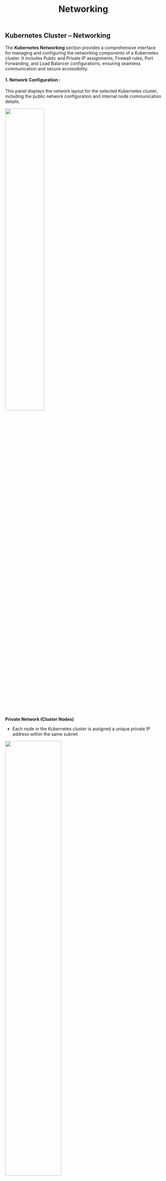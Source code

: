 ﻿---
title: Networking
sidebar_label: Networking
sidebar_position: 5
---

## Kubernetes Cluster – Networking

The **Kubernetes Networking** section provides a comprehensive interface for managing and configuring the networking components of a Kubernetes cluster. It includes Public and Private IP assignments, Firewall rules, Port Forwarding, and Load Balancer configurations, ensuring seamless communication and secure accessibility.

#### 1. Network Configuration :

This panel displays the network layout for the selected Kubernetes cluster, including the public network configuration and internal node communication details.

<img src="/user-guide/kubernetes/cluster-options/networking/Image-01.JPG" width="50%" />

**Private Network (Cluster Nodes)**

- Each node in the Kubernetes cluster is assigned a unique private IP address within the same subnet.

<img src="/user-guide/kubernetes/cluster-options/networking/Image-02.JPG" width="60%" />

#### 2. Firewall Rules :

- This section provides a list of open ports and communication protocols allowed through the cluster firewall, ensuring only authorized traffic is permitted.

- You can modify existing rules or add new rules as needed using the **“Add Rule”** button.

<img src="/user-guide/kubernetes/cluster-options/networking/Image-03.JPG" width="90%" />

#### 3. Port Forwarding :

- The Port Forwarding tab enables mapping of internal ports from cluster nodes to external/public ports, allowing external systems to securely access services within the Kubernetes cluster.

- Click **“Add VM”** to configure port forwarding for additional nodes.

<img src="/user-guide/kubernetes/cluster-options/networking/Image-04.JPG" width="90%" />

#### 4. Load Balancer :

- The Load Balancer tab allows users to view and manage existing load balancer configurations associated with the cluster. Each load balancer is associated with a public IP and operates based on a chosen algorithm.

- You can manage each load Balancer’s configuration or remove it using the associated action buttons.

<img src="/user-guide/kubernetes/cluster-options/networking/Image-05.JPG" width="90%" />
